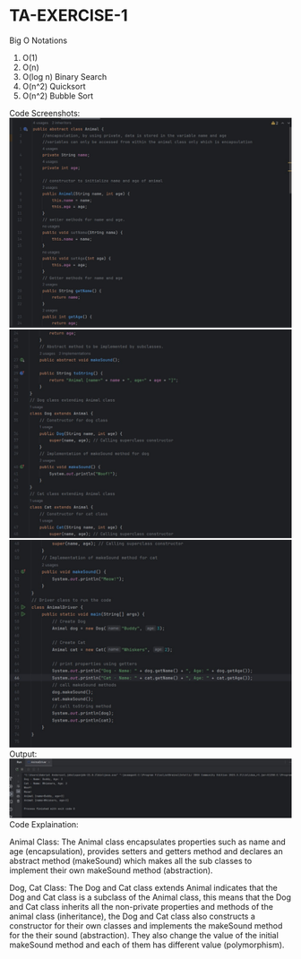 # TA-EXERCISE-1

Big O Notations
1. O(1)
2. O(n)
3. O(log n)
   Binary Search
4. O(n^2)
   Quicksort
5. O(n^2)
   Bubble Sort

Code Screenshots:<br>
<img src="ss code 1.jpg"><br>
<img src="ss code 2.jpg"><br>
<img src="ss code 3.jpg"><br>
Output:<br>
<img src="output code.jpg"><br>
Code Explaination:

Animal Class:
The Animal class encapsulates properties such as name and age (encapsulation), provides setters and getters method and declares an abstract method (makeSound) which makes all the sub classes to implement their own makeSound method (abstraction).

Dog, Cat Class:
The Dog and Cat class extends Animal indicates that the Dog and Cat class is a subclass of the Animal class, this means that the Dog and Cat class inherits all the non-private properties and methods of the animal class (inheritance), the Dog and Cat class also constructs a constructor for their own classes and implements the makeSound method for the their sound (abstraction). They also change the value of the initial makeSound method and each of them has different value (polymorphism).
